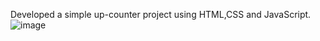 Developed a simple up-counter project using HTML,CSS and JavaScript.
![image](https://github.com/anshuKumar99/Up-Counter/assets/148548385/87595a14-133c-46f3-9c55-6c570d8bbd57)

